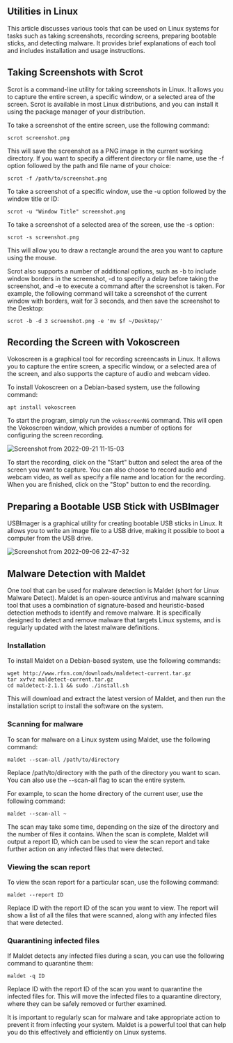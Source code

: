 ## Utilities in Linux

This article discusses various tools that can be used on Linux systems for tasks such as taking screenshots, recording screens, preparing bootable sticks, and detecting malware. It provides brief explanations of each tool and includes installation and usage instructions.

## Taking Screenshots with Scrot

Scrot is a command-line utility for taking screenshots in Linux. It allows you to capture the entire screen, a specific window, or a selected area of the screen. Scrot is available in most Linux distributions, and you can install it using the package manager of your distribution.

To take a screenshot of the entire screen, use the following command:

```
scrot screenshot.png
```

This will save the screenshot as a PNG image in the current working directory. If you want to specify a different directory or file name, use the -f option followed by the path and file name of your choice:

```
scrot -f /path/to/screenshot.png
```

To take a screenshot of a specific window, use the -u option followed by the window title or ID:

```
scrot -u "Window Title" screenshot.png
```

To take a screenshot of a selected area of the screen, use the -s option:

```
scrot -s screenshot.png
```

This will allow you to draw a rectangle around the area you want to capture using the mouse.

Scrot also supports a number of additional options, such as -b to include window borders in the screenshot, -d to specify a delay before taking the screenshot, and -e to execute a command after the screenshot is taken. For example, the following command will take a screenshot of the current window with borders, wait for 3 seconds, and then save the screenshot to the Desktop:

```
scrot -b -d 3 screenshot.png -e 'mv $f ~/Desktop/'
```

## Recording the Screen with Vokoscreen

Vokoscreen is a graphical tool for recording screencasts in Linux. It allows you to capture the entire screen, a specific window, or a selected area of the screen, and also supports the capture of audio and webcam video.

To install Vokoscreen on a Debian-based system, use the following command:

```
apt install vokoscreen
```

To start the program, simply run the `vokoscreenNG` command. This will open the Vokoscreen window, which provides a number of options for configuring the screen recording.
    
![Screenshot from 2022-09-21 11-15-03](https://user-images.githubusercontent.com/37275728/191465681-8b4915ad-b8a5-4a69-b05b-d3b25b5e2d95.png)

To start the recording, click on the "Start" button and select the area of the screen you want to capture. You can also choose to record audio and webcam video, as well as specify a file name and location for the recording. When you are finished, click on the "Stop" button to end the recording.


## Preparing a Bootable USB Stick with USBImager

USBImager is a graphical utility for creating bootable USB sticks in Linux. It allows you to write an image file to a USB drive, making it possible to boot a computer from the USB drive.

![Screenshot from 2022-09-06 22-47-32](https://user-images.githubusercontent.com/37275728/188735068-290204a3-e986-49e7-be72-3caf4fa95644.png)

## Malware Detection with Maldet

One tool that can be used for malware detection is Maldet (short for Linux Malware Detect). Maldet is an open-source antivirus and malware scanning tool that uses a combination of signature-based and heuristic-based detection methods to identify and remove malware. It is specifically designed to detect and remove malware that targets Linux systems, and is regularly updated with the latest malware definitions.

### Installation

To install Maldet on a Debian-based system, use the following commands:

```
wget http://www.rfxn.com/downloads/maldetect-current.tar.gz
tar xvfvz maldetect-current.tar.gz
cd maldetect-2.1.1 && sudo ./install.sh
```

This will download and extract the latest version of Maldet, and then run the installation script to install the software on the system.

### Scanning for malware

To scan for malware on a Linux system using Maldet, use the following command:

```
maldet --scan-all /path/to/directory
```

Replace /path/to/directory with the path of the directory you want to scan. You can also use the --scan-all flag to scan the entire system.

For example, to scan the home directory of the current user, use the following command:

```
maldet --scan-all ~
```

The scan may take some time, depending on the size of the directory and the number of files it contains. When the scan is complete, Maldet will output a report ID, which can be used to view the scan report and take further action on any infected files that were detected.

### Viewing the scan report

To view the scan report for a particular scan, use the following command:

```
maldet --report ID
```

Replace ID with the report ID of the scan you want to view. The report will show a list of all the files that were scanned, along with any infected files that were detected.

### Quarantining infected files

If Maldet detects any infected files during a scan, you can use the following command to quarantine them:

```
maldet -q ID
```

Replace ID with the report ID of the scan you want to quarantine the infected files for. This will move the infected files to a quarantine directory, where they can be safely removed or further examined.

It is important to regularly scan for malware and take appropriate action to prevent it from infecting your system. Maldet is a powerful tool that can help you do this effectively and efficiently on Linux systems.
